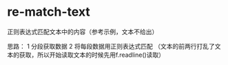 # re-match-text
正则表达式匹配文本中的内容（参考示例，文本不给出）

思路：
1 分段获取数据
2 将每段数据用正则表达式匹配
（文本的前两行打乱了文本的获取，所以开始读取文本的时候先用f.readline()读取）
